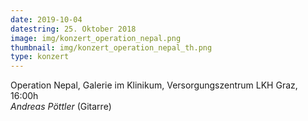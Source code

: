 ```yaml
---
date: 2019-10-04
datestring: 25. Oktober 2018
image: img/konzert_operation_nepal.png
thumbnail: img/konzert_operation_nepal_th.png
type: konzert
---
```


Operation Nepal, Galerie im Klinikum, Versorgungszentrum LKH Graz, 16:00h  
_Andreas Pöttler_ (Gitarre)